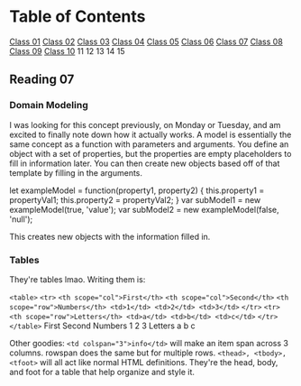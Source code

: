 # Table of Contents

[Class 01](class-01.md)
[Class 02](class-02.md)
[Class 03](class-03.md)
[Class 04](class-04.md)
[Class 05](class-05.md)
[Class 06](class-06.md)
[Class 07](class-07.md)
[Class 08](class-08.md)
[Class 09](class-09.md)
[Class 10](class-10.md)
11
12
13
14
15

## Reading 07

### Domain Modeling

I was looking for this concept previously, on Monday or Tuesday, and am excited to finally note down how it actually works. A model is essentially the same concept as a function with parameters and arguments. You define an object with a set of properties, but the properties are empty placeholders to fill in information later. You can then create new objects based off of that template by filling in the arguments.

let exampleModel = function(property1, property2) {
  this.property1 = propertyVal1;
  this.property2 = propertyVal2;
}
var subModel1 = new exampleModel(true, 'value');
var subModel2 = new exampleModel(false, 'null');

This creates new objects with the information filled in.

### Tables

They're tables lmao. Writing them is:

`<table>`
  `<tr>`
    `<th scope="col">First</th>`
    `<th scope="col">Second</th>`
   `<th scope="row">Numbers</th> <td>1</td> <td>2</td> <td>3</td>`
  `</tr>`
  `<tr>`
    `<th scope="row">Letters</th> <td>a</td> <td>b</td> <td>c</td>`
  `</tr>`
`</table>`
         First Second
Numbers  1 2 3
Letters  a b c

Other goodies:
`<td colspan="3">info</td>` will make an item span across 3 columns. rowspan does the same but for multiple rows.
`<thead>, <tbody>, <tfoot>` will all act like normal HTML definitions. They're the head, body, and foot for a table that help organize and style it.
